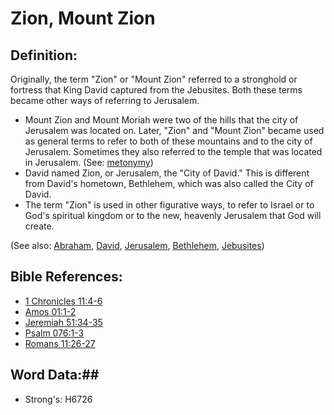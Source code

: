 # Zion, Mount Zion #

## Definition: ##

Originally, the term "Zion" or "Mount Zion" referred to a stronghold or fortress that King David captured from the Jebusites. Both these terms became other ways of referring to Jerusalem.

* Mount Zion and Mount Moriah were two of the hills that the city of Jerusalem was located on. Later, "Zion" and "Mount Zion" became used as general terms to refer to both of these mountains and to the city of Jerusalem. Sometimes they also referred to the temple that was located in Jerusalem. (See: [metonymy](rc://en/ta/man/translate/figs-metonymy))
* David named Zion, or Jerusalem, the "City of David." This is different from David's hometown, Bethlehem, which was also called the City of David.
* The term "Zion" is used in other figurative ways, to refer to Israel or to God's spiritual kingdom or to the new, heavenly Jerusalem that God will create.

(See also: [Abraham](../names/abraham.md), [David](../names/david.md), [Jerusalem](../names/jerusalem.md), [Bethlehem](../names/bethlehem.md), [Jebusites](../names/jebusites.md))

## Bible References: ##

* [1 Chronicles 11:4-6](rc://en/tn/help/1ch/11/04)
* [Amos 01:1-2](rc://en/tn/help/amo/01/01)
* [Jeremiah 51:34-35](rc://en/tn/help/jer/51/34)
* [Psalm 076:1-3](rc://en/tn/help/psa/076/001)
* [Romans 11:26-27](rc://en/tn/help/rom/11/26)

## Word Data:##

* Strong's: H6726